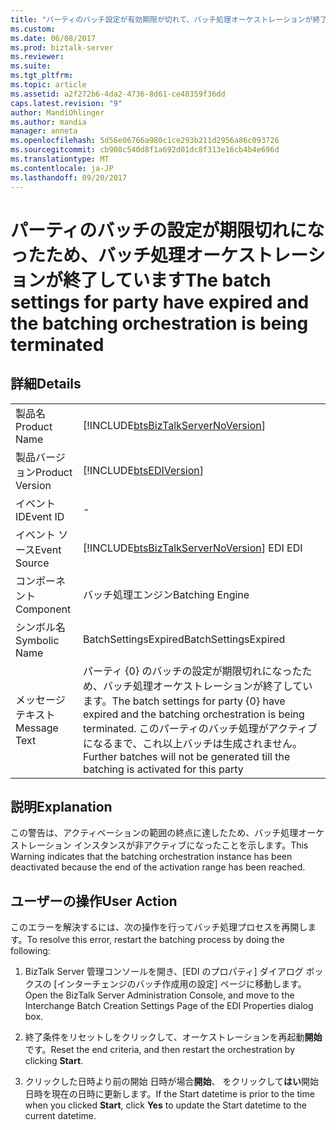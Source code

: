 ```yaml
---
title: "パーティのバッチ設定が有効期限が切れて、バッチ処理オーケストレーションが終了しています |Microsoft ドキュメント"
ms.custom: 
ms.date: 06/08/2017
ms.prod: biztalk-server
ms.reviewer: 
ms.suite: 
ms.tgt_pltfrm: 
ms.topic: article
ms.assetid: a2f272b6-4da2-4736-8d61-ce48359f36dd
caps.latest.revision: "9"
author: MandiOhlinger
ms.author: mandia
manager: anneta
ms.openlocfilehash: 5d56e06766a980c1ce293b211d2956a86c093726
ms.sourcegitcommit: cb908c540d8f1a692d01dc8f313e16cb4b4e696d
ms.translationtype: MT
ms.contentlocale: ja-JP
ms.lasthandoff: 09/20/2017
---
```

# <a name="the-batch-settings-for-party-have-expired-and-the-batching-orchestration-is-being-terminated"></a><span data-ttu-id="e63d3-102">パーティのバッチの設定が期限切れになったため、バッチ処理オーケストレーションが終了しています</span><span class="sxs-lookup"><span data-stu-id="e63d3-102">The batch settings for party have expired and the batching orchestration is being terminated</span></span>
## <a name="details"></a><span data-ttu-id="e63d3-103">詳細</span><span class="sxs-lookup"><span data-stu-id="e63d3-103">Details</span></span>  
  
|||  
|-|-|  
|<span data-ttu-id="e63d3-104">製品名</span><span class="sxs-lookup"><span data-stu-id="e63d3-104">Product Name</span></span>|[!INCLUDE[btsBizTalkServerNoVersion](../includes/btsbiztalkservernoversion-md.md)]|  
|<span data-ttu-id="e63d3-105">製品バージョン</span><span class="sxs-lookup"><span data-stu-id="e63d3-105">Product Version</span></span>|[!INCLUDE[btsEDIVersion](../includes/btsediversion-md.md)]|  
|<span data-ttu-id="e63d3-106">イベント ID</span><span class="sxs-lookup"><span data-stu-id="e63d3-106">Event ID</span></span>|-|  
|<span data-ttu-id="e63d3-107">イベント ソース</span><span class="sxs-lookup"><span data-stu-id="e63d3-107">Event Source</span></span>|[!INCLUDE[btsBizTalkServerNoVersion](../includes/btsbiztalkservernoversion-md.md)]<span data-ttu-id="e63d3-108"> EDI</span><span class="sxs-lookup"><span data-stu-id="e63d3-108"> EDI</span></span>|  
|<span data-ttu-id="e63d3-109">コンポーネント</span><span class="sxs-lookup"><span data-stu-id="e63d3-109">Component</span></span>|<span data-ttu-id="e63d3-110">バッチ処理エンジン</span><span class="sxs-lookup"><span data-stu-id="e63d3-110">Batching Engine</span></span>|  
|<span data-ttu-id="e63d3-111">シンボル名</span><span class="sxs-lookup"><span data-stu-id="e63d3-111">Symbolic Name</span></span>|<span data-ttu-id="e63d3-112">BatchSettingsExpired</span><span class="sxs-lookup"><span data-stu-id="e63d3-112">BatchSettingsExpired</span></span>|  
|<span data-ttu-id="e63d3-113">メッセージ テキスト</span><span class="sxs-lookup"><span data-stu-id="e63d3-113">Message Text</span></span>|<span data-ttu-id="e63d3-114">パーティ {0} のバッチの設定が期限切れになったため、バッチ処理オーケストレーションが終了しています。</span><span class="sxs-lookup"><span data-stu-id="e63d3-114">The batch settings for party {0} have expired and the batching orchestration is being terminated.</span></span> <span data-ttu-id="e63d3-115">このパーティのバッチ処理がアクティブになるまで、これ以上バッチは生成されません。</span><span class="sxs-lookup"><span data-stu-id="e63d3-115">Further batches will not be generated till the batching is activated for this party</span></span>|  
  
## <a name="explanation"></a><span data-ttu-id="e63d3-116">説明</span><span class="sxs-lookup"><span data-stu-id="e63d3-116">Explanation</span></span>  
 <span data-ttu-id="e63d3-117">この警告は、アクティベーションの範囲の終点に達したため、バッチ処理オーケストレーション インスタンスが非アクティブになったことを示します。</span><span class="sxs-lookup"><span data-stu-id="e63d3-117">This Warning indicates that the batching orchestration instance has been deactivated because the end of the activation range has been reached.</span></span>  
  
## <a name="user-action"></a><span data-ttu-id="e63d3-118">ユーザーの操作</span><span class="sxs-lookup"><span data-stu-id="e63d3-118">User Action</span></span>  
 <span data-ttu-id="e63d3-119">このエラーを解決するには、次の操作を行ってバッチ処理プロセスを再開します。</span><span class="sxs-lookup"><span data-stu-id="e63d3-119">To resolve this error, restart the batching process by doing the following:</span></span>  
  
1.  <span data-ttu-id="e63d3-120">BizTalk Server 管理コンソールを開き、[EDI のプロパティ] ダイアログ ボックスの [インターチェンジのバッチ作成用の設定] ページに移動します。</span><span class="sxs-lookup"><span data-stu-id="e63d3-120">Open the BizTalk Server Administration Console, and move to the Interchange Batch Creation Settings Page of the EDI Properties dialog box.</span></span>  
  
2.  <span data-ttu-id="e63d3-121">終了条件をリセットしをクリックして、オーケストレーションを再起動**開始**です。</span><span class="sxs-lookup"><span data-stu-id="e63d3-121">Reset the end criteria, and then restart the orchestration by clicking **Start**.</span></span>  
  
3.  <span data-ttu-id="e63d3-122">クリックした日時より前の開始 日時が場合**開始**、 をクリックして**はい**開始日時を現在の日時に更新します。</span><span class="sxs-lookup"><span data-stu-id="e63d3-122">If the Start datetime is prior to the time when you clicked **Start**, click **Yes** to update the Start datetime to the current datetime.</span></span>